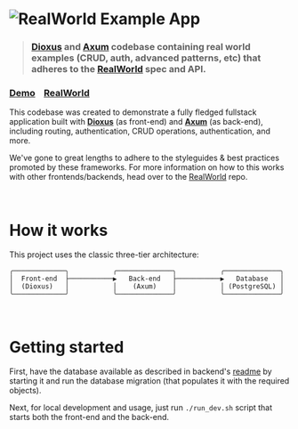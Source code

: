 # ![RealWorld Example App](logo.png)

> ### [Dioxus](https://dioxuslabs.com/) and [Axum](https://github.com/tokio-rs/axum) codebase containing real world examples (CRUD, auth, advanced patterns, etc) that adheres to the [RealWorld](https://github.com/gothinkster/realworld) spec and API.

### [Demo](https://demo.realworld.io/)&nbsp;&nbsp;&nbsp;&nbsp;[RealWorld](https://github.com/gothinkster/realworld)

This codebase was created to demonstrate a fully fledged fullstack application built with **[Dioxus](https://dioxuslabs.com/)** (as front-end) and **[Axum](https://github.com/tokio-rs/axum)** (as back-end), including routing, authentication, CRUD operations, authentication, and more.

We've gone to great lengths to adhere to the styleguides & best practices promoted by these frameworks. For more information on how to this works with other frontends/backends, head over to the [RealWorld](https://github.com/gothinkster/realworld) repo.

<br/>

# How it works

This project uses the classic three-tier architecture:

```
╭─────────────╮           ╭──────────────╮           ╭──────────────╮
│  Front-end  ├───────────▶   Back-end   ├───────────▶   Database   │
│  (Dioxus)   │           │    (Axum)    │           │ (PostgreSQL) │
╰─────────────╯           ╰──────────────╯           ╰──────────────╯
```

<br/>

# Getting started

First, have the database available as described in backend's [readme](./backend/readme.md) by starting it and run the database migration (that populates it with the required objects).

Next, for local development and usage, just run `./run_dev.sh` script that starts both the front-end and the back-end.
